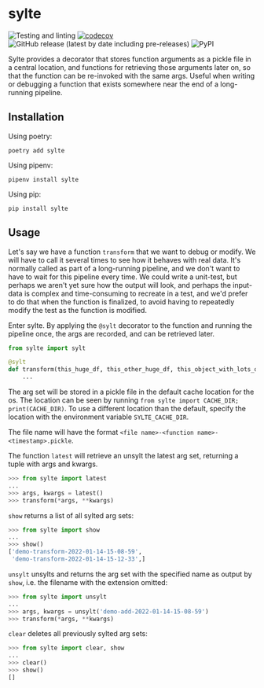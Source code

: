 # sylte

![Testing and linting](https://github.com/danhje/sylte/workflows/Test%20And%20Lint/badge.svg)
[![codecov](https://codecov.io/gh/danhje/sylte/branch/master/graph/badge.svg)](https://codecov.io/gh/danhje/sylte)
![GitHub release (latest by date including pre-releases)](https://img.shields.io/github/v/release/danhje/sylte?include_prereleases)
![PyPI](https://img.shields.io/pypi/v/sylte)

Sylte provides a decorator that stores function arguments as a pickle file in a central location,
and functions for retrieving those arguments later on, so that the function can be re-invoked
with the same args. Useful when writing or debugging a function that exists somewhere near the end
of a long-running pipeline.

## Installation

Using poetry:

```shell
poetry add sylte
```

Using pipenv:

```shell
pipenv install sylte
```

Using pip:

```shell
pip install sylte
```

## Usage

Let's say we have a function `transform` that we want to debug or modify. We will have to call it
several times to see how it behaves with real data. It's normally called as part of a long-running
pipeline, and we don't want to have to wait for this pipeline every time. We could write a unit-test,
but perhaps we aren't yet sure how the output will look, and perhaps the input-data is complex
and time-consuming to recreate in a test, and we'd prefer to do that when the function is finalized,
to avoid having to repeatedly modify the test as the function is modified.

Enter sylte. By applying the `@sylt` decorator to the function and running the pipeline once,
the args are recorded, and can be retrieved later.

```python
from sylte import sylt

@sylt
def transform(this_huge_df, this_other_huge_df, this_object_with_lots_of_attributes):
    ...
```

The arg set will be stored in a pickle file in the default cache location for the os.
The location can be seen by running `from sylte import CACHE_DIR; print(CACHE_DIR)`.
To use a different location than the default, specify the location with the environment variable `SYLTE_CACHE_DIR`.

The file name will have the format
`<file name>-<function name>-<timestamp>.pickle`.

The function `latest` will retrieve an unsylt the latest arg set, returning a tuple with args and kwargs.

```python
>>> from sylte import latest
...
>>> args, kwargs = latest()
>>> transform(*args, **kwargs)
```

`show` returns a list of all sylted arg sets:

```python
>>> from sylte import show
...
>>> show()
['demo-transform-2022-01-14-15-08-59',
 'demo-transform-2022-01-14-15-12-33',]
```

`unsylt` unsylts and returns the arg set with the specified name as output by `show`, i.e. the filename with the extension omitted:

```python
>>> from sylte import unsylt
...
>>> args, kwargs = unsylt('demo-add-2022-01-14-15-08-59')
>>> transform(*args, **kwargs)
```

`clear` deletes all previously sylted arg sets:

```python
>>> from sylte import clear, show
...
>>> clear()
>>> show()
[]
```
